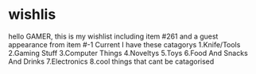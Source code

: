 # wishlis
hello GAMER, this is my wishlist including item #261 and a guest appearance from item #-1
Current I have these catagorys
1.Knife/Tools
2.Gaming Stuff
3.Computer Things
4.Noveltys
5.Toys
6.Food And Snacks And Drinks
7.Electronics
8.cool things that cant be catagorised
